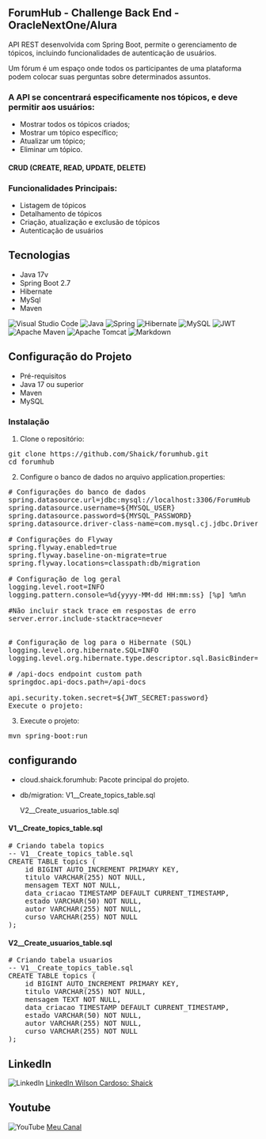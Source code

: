 ## ForumHub - Challenge Back End - OracleNextOne/Alura

<P>API REST desenvolvida com Spring Boot, permite o gerenciamento de tópicos, incluindo funcionalidades de autenticação de usuários.

Um fórum é um espaço onde todos os participantes de uma plataforma podem colocar suas perguntas sobre determinados assuntos.
</P>

### A API se concentrará especificamente nos tópicos, e deve permitir aos usuários:

* Mostrar todos os tópicos criados;
* Mostrar um tópico específico;
* Atualizar um tópico;
* Eliminar um tópico.

#### CRUD (CREATE, READ, UPDATE, DELETE)

### Funcionalidades Principais:
* Listagem de tópicos
* Detalhamento de tópicos
* Criação, atualização e exclusão de tópicos
* Autenticação de usuários

## Tecnologias
<ul>
<li>Java 17v</li>
<li>Spring Boot 2.7</li>
<li>Hibernate</li>
<li>MySql</li>
<li>Maven</li>
</ul>

![Visual Studio Code](https://img.shields.io/badge/Visual%20Studio%20Code-0078d7.svg?style=for-the-badge&logo=visual-studio-code&logoColor=white)
![Java](https://img.shields.io/badge/java-%23ED8B00.svg?style=for-the-badge&logo=openjdk&logoColor=white)
![Spring](https://img.shields.io/badge/spring-%236DB33F.svg?style=for-the-badge&logo=spring&logoColor=white)
![Hibernate](https://img.shields.io/badge/Hibernate-59666C?style=for-the-badge&logo=Hibernate&logoColor=white)
![MySQL](https://img.shields.io/badge/mysql-4479A1.svg?style=for-the-badge&logo=mysql&logoColor=white)
![JWT](https://img.shields.io/badge/JWT-black?style=for-the-badge&logo=JSON%20web%20tokens)
![Apache Maven](https://img.shields.io/badge/Apache%20Maven-C71A36?style=for-the-badge&logo=Apache%20Maven&logoColor=white)
![Apache Tomcat](https://img.shields.io/badge/apache%20tomcat-%23F8DC75.svg?style=for-the-badge&logo=apache-tomcat&logoColor=black)
![Markdown](https://img.shields.io/badge/markdown-%23000000.svg?style=for-the-badge&logo=markdown&logoColor=white)

## Configuração do Projeto

<ul>
<li>Pré-requisitos</li>
<li>Java 17 ou superior</li>
<li>Maven</li>
<li>MySQL</li>
</ul>

### Instalação
1. Clone o repositório:

<pre>
git clone https://github.com/Shaick/forumhub.git
cd forumhub
</pre>

2. Configure o banco de dados no arquivo application.properties:

<pre>
# Configurações do banco de dados
spring.datasource.url=jdbc:mysql://localhost:3306/ForumHub
spring.datasource.username=${MYSQL_USER}
spring.datasource.password=${MYSQL_PASSWORD}
spring.datasource.driver-class-name=com.mysql.cj.jdbc.Driver

# Configurações do Flyway
spring.flyway.enabled=true
spring.flyway.baseline-on-migrate=true
spring.flyway.locations=classpath:db/migration

# Configuração de log geral
logging.level.root=INFO
logging.pattern.console=%d{yyyy-MM-dd HH:mm:ss} [%p] %m%n

#Não incluir stack trace em respostas de erro
server.error.include-stacktrace=never


# Configuração de log para o Hibernate (SQL)
logging.level.org.hibernate.SQL=INFO
logging.level.org.hibernate.type.descriptor.sql.BasicBinder=TRACE

# /api-docs endpoint custom path
springdoc.api-docs.path=/api-docs

api.security.token.secret=${JWT_SECRET:password}
Execute o projeto:
</pre>

3. Execute o projeto:
<pre>mvn spring-boot:run</pre>

## configurando

* cloud.shaick.forumhub: Pacote principal do projeto.
- db/migration:
	 V1__Create_topics_table.sql
	 
	 V2__Create_usuarios_table.sql

#### V1__Create_topics_table.sql
<pre>
# Criando tabela topics
-- V1__Create_topics_table.sql
CREATE TABLE topics (
    id BIGINT AUTO_INCREMENT PRIMARY KEY,
    titulo VARCHAR(255) NOT NULL,
    mensagem TEXT NOT NULL,
    data_criacao TIMESTAMP DEFAULT CURRENT_TIMESTAMP,
    estado VARCHAR(50) NOT NULL,
    autor VARCHAR(255) NOT NULL,
    curso VARCHAR(255) NOT NULL
);
</pre>

#### V2__Create_usuarios_table.sql
<pre>
# Criando tabela usuarios
-- V1__Create_topics_table.sql
CREATE TABLE topics (
    id BIGINT AUTO_INCREMENT PRIMARY KEY,
    titulo VARCHAR(255) NOT NULL,
    mensagem TEXT NOT NULL,
    data_criacao TIMESTAMP DEFAULT CURRENT_TIMESTAMP,
    estado VARCHAR(50) NOT NULL,
    autor VARCHAR(255) NOT NULL,
    curso VARCHAR(255) NOT NULL
);
</pre>

## LinkedIn 
![LinkedIn](https://img.shields.io/badge/linkedin-%230077B5.svg?style=for-the-badge&logo=linkedin&logoColor=white) [LinkedIn Wilson Cardoso: Shaick](https://www.linkedin.com/in/shaick/)

## Youtube
![YouTube](https://img.shields.io/badge/YouTube-%23FF0000.svg?style=for-the-badge&logo=YouTube&logoColor=white) [Meu Canal](https://www.youtube.com/channel/UCkmng9THj4jMxrk8963ZxLg)


